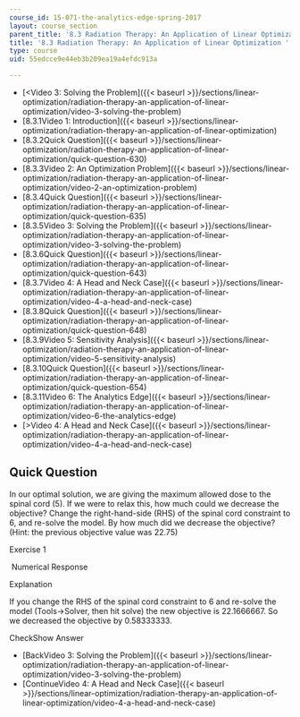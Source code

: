 ```yaml
---
course_id: 15-071-the-analytics-edge-spring-2017
layout: course_section
parent_title: '8.3 Radiation Therapy: An Application of Linear Optimization '
title: '8.3 Radiation Therapy: An Application of Linear Optimization '
type: course
uid: 55edcce9e44eb3b209ea19a4efdc913a

---
```


*   [<Video 3: Solving the Problem]({{< baseurl >}}/sections/linear-optimization/radiation-therapy-an-application-of-linear-optimization/video-3-solving-the-problem)
*   [8.3.1Video 1: Introduction]({{< baseurl >}}/sections/linear-optimization/radiation-therapy-an-application-of-linear-optimization)
*   [8.3.2Quick Question]({{< baseurl >}}/sections/linear-optimization/radiation-therapy-an-application-of-linear-optimization/quick-question-630)
*   [8.3.3Video 2: An Optimization Problem]({{< baseurl >}}/sections/linear-optimization/radiation-therapy-an-application-of-linear-optimization/video-2-an-optimization-problem)
*   [8.3.4Quick Question]({{< baseurl >}}/sections/linear-optimization/radiation-therapy-an-application-of-linear-optimization/quick-question-635)
*   [8.3.5Video 3: Solving the Problem]({{< baseurl >}}/sections/linear-optimization/radiation-therapy-an-application-of-linear-optimization/video-3-solving-the-problem)
*   [8.3.6Quick Question]({{< baseurl >}}/sections/linear-optimization/radiation-therapy-an-application-of-linear-optimization/quick-question-643)
*   [8.3.7Video 4: A Head and Neck Case]({{< baseurl >}}/sections/linear-optimization/radiation-therapy-an-application-of-linear-optimization/video-4-a-head-and-neck-case)
*   [8.3.8Quick Question]({{< baseurl >}}/sections/linear-optimization/radiation-therapy-an-application-of-linear-optimization/quick-question-648)
*   [8.3.9Video 5: Sensitivity Analysis]({{< baseurl >}}/sections/linear-optimization/radiation-therapy-an-application-of-linear-optimization/video-5-sensitivity-analysis)
*   [8.3.10Quick Question]({{< baseurl >}}/sections/linear-optimization/radiation-therapy-an-application-of-linear-optimization/quick-question-654)
*   [8.3.11Video 6: The Analytics Edge]({{< baseurl >}}/sections/linear-optimization/radiation-therapy-an-application-of-linear-optimization/video-6-the-analytics-edge)
*   [\>Video 4: A Head and Neck Case]({{< baseurl >}}/sections/linear-optimization/radiation-therapy-an-application-of-linear-optimization/video-4-a-head-and-neck-case)

Quick Question
--------------

In our optimal solution, we are giving the maximum allowed dose to the spinal cord (5). If we were to relax this, how much could we decrease the objective? Change the right-hand-side (RHS) of the spinal cord constraint to 6, and re-solve the model. By how much did we decrease the objective? (Hint: the previous objective value was 22.75)

Exercise 1

&nbsp;Numerical Response&nbsp;

Explanation

If you change the RHS of the spinal cord constraint to 6 and re-solve the model (Tools->Solver, then hit solve) the new objective is 22.1666667. So we decreased the objective by 0.58333333.

CheckShow Answer

*   [BackVideo 3: Solving the Problem]({{< baseurl >}}/sections/linear-optimization/radiation-therapy-an-application-of-linear-optimization/video-3-solving-the-problem)
*   [ContinueVideo 4: A Head and Neck Case]({{< baseurl >}}/sections/linear-optimization/radiation-therapy-an-application-of-linear-optimization/video-4-a-head-and-neck-case)